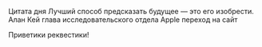  Цитата дня
Лучший способ предсказать будущее — это его изобрести.
Алан Кей глава исследовательского отдела Apple
переход на сайт

Приветики реквестики!
